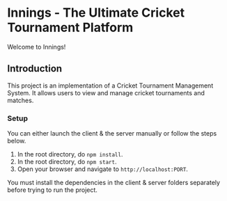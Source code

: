# Innings - The Ultimate Cricket Tournament Platform

Welcome to Innings!

## Introduction

This project is an implementation of a Cricket Tournament Management System. It allows users to view and manage cricket tournaments and matches.

### Setup

You can either launch the client & the server manually or follow the steps below.

1. In the root directory, do <code>npm install</code>.
2. In the root directory, do <code>npm start</code>.
3. Open your browser and navigate to <code>http://localhost:PORT</code>.

You must install the dependencies in the client & server folders separately before trying to run the project.
